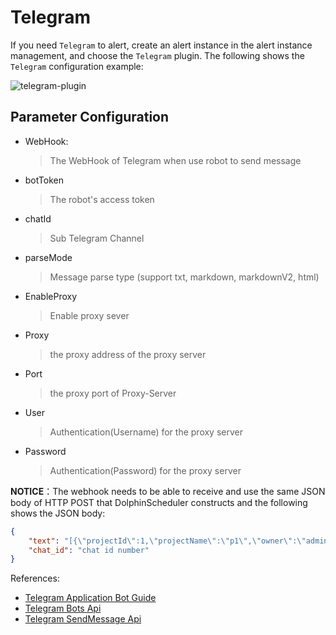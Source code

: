 # Telegram

If you need `Telegram` to alert, create an alert instance in the alert instance management, and choose the `Telegram` plugin.
The following shows the `Telegram` configuration example:

![telegram-plugin](/img/alert/telegram-plugin.png)

## Parameter Configuration

* WebHook:
  > The WebHook of Telegram when use robot to send message
* botToken
  > The robot's access token
* chatId
  > Sub Telegram Channel
* parseMode
  > Message parse type (support txt, markdown, markdownV2, html)
* EnableProxy
  > Enable proxy sever
* Proxy
  > the proxy address of the proxy server
* Port
  > the proxy port of Proxy-Server
* User
  > Authentication(Username) for the proxy server
* Password
  > Authentication(Password) for the proxy server

**NOTICE**：The webhook needs to be able to receive and use the same JSON body of HTTP POST that DolphinScheduler constructs and the following shows the JSON body:
```json
{
    "text": "[{\"projectId\":1,\"projectName\":\"p1\",\"owner\":\"admin\",\"processId\":35,\"processDefinitionCode\":4928367293568,\"processName\":\"s11-3-20220324084708668\",\"taskCode\":4928359068928,\"taskName\":\"s1\",\"taskType\":\"SHELL\",\"taskState\":\"FAILURE\",\"taskStartTime\":\"2022-03-24 08:47:08\",\"taskEndTime\":\"2022-03-24 08:47:09\",\"taskHost\":\"192.168.1.103:1234\",\"logPath\":\"\"}]",
    "chat_id": "chat id number"
}
```

References:
- [Telegram Application Bot Guide](https://core.telegram.org/bots)
- [Telegram Bots Api](https://core.telegram.org/bots/api)
- [Telegram SendMessage Api](https://core.telegram.org/bots/api#sendmessage)

